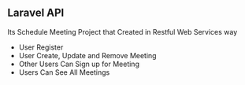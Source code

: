 
## Laravel API

Its Schedule Meeting Project that Created in Restful Web Services way

- User Register
- User Create, Update and Remove Meeting
- Other Users Can Sign up for Meeting
- Users Can See All Meetings
